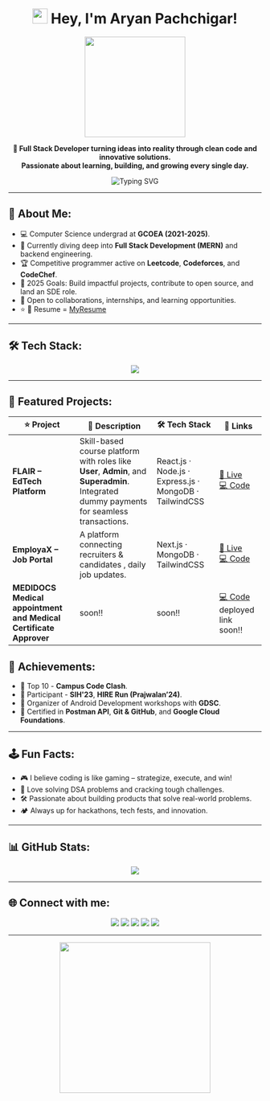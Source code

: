<h1 align="center">
  <img
    src="https://emojis.slackmojis.com/emojis/images/1643514732/7373/hand_wave.gif?1643514732"
    width="30"
  /> Hey, I'm Aryan Pachchigar!
</h1>

<div align="center">
  <img src="https://emojis.slackmojis.com/emojis/images/1531849430/4246/blob-sunglasses.gif?1531849430" width="200"/>
</div>

<b>
  <p align="center">
  🚀 Full Stack Developer turning ideas into reality through clean code and innovative solutions. <br/>
  Passionate about learning, building, and growing every single day.
</p>
</b>
<div align="center">
  <img src="https://readme-typing-svg.demolab.com?font=Fira+Code&size=24&pause=1000&color=FFD700&center=true&vCenter=true&width=435&lines=Frontend+Developer;Backend+Developer;Fullstack+Enthusiast;Anime+Lover;Always+Learning+%F0%9F%8C%8C" alt="Typing SVG" />
</div>

---

## 🧠 About Me:
- 💻 Computer Science undergrad at **GCOEA (2021-2025)**.
- 🌱 Currently diving deep into **Full Stack Development (MERN)** and backend engineering.
- 🏆 Competitive programmer active on **Leetcode**, **Codeforces**, and **CodeChef**.
- 🎯 2025 Goals: Build impactful projects, contribute to open source, and land an SDE role.
- 🤝 Open to collaborations, internships, and learning opportunities.
- ⭐ 🚀 Resume = [MyResume](https://drive.google.com/file/d/1qc52NGBZgjjdbAKb-1rMhXaJ94aprCW9/view?usp=sharing)

---


## 🛠️ Tech Stack:
<div align="center">
  <img src="https://skillicons.dev/icons?i=cpp,python,html,css,js,react,nextjs,nodejs,express,mongodb,tailwind,git,github,figma,postman,vercel,typescript" />
</div>

---

## 🚀 Featured Projects:

| ⭐ Project | 🚀 Description | 🛠️ Tech Stack | 🔗 Links |
|-----------|----------------|---------------|----------|
| **FLAIR – EdTech Platform** | Skill-based course platform with roles like **User**, **Admin**, and **Superadmin**. Integrated dummy payments for seamless transactions. | React.js · Node.js · Express.js · MongoDB · TailwindCSS | [🔗 Live](https://flairedtech.netlify.app/) <br> [💻 Code](https://github.com/Dynamic-Aryan/Flairedtechplatform) |
| **EmployaX – Job Portal** | A platform connecting recruiters & candidates , daily job updates. | Next.js · MongoDB  · TailwindCSS  | [🔗 Live](https://employax.vercel.app/) <br> [💻 Code](https://github.com/Dynamic-Aryan/EmployaX) |
| **MEDIDOCS Medical appointment and Medical Certificate Approver** | soon!! | soon!!| [💻 Code](https://github.com/Dynamic-Aryan/medidocs_frontend) deployed link soon!! |

## 🏅 Achievements:
- 🥇 Top 10 - **Campus Code Clash**.
- 🎉 Participant - **SIH'23**, **HIRE Run (Prajwalan’24)**.
- 📱 Organizer of Android Development workshops with **GDSC**.
- 📜 Certified in **Postman API**, **Git & GitHub**, and **Google Cloud Foundations**.

---

## 🕹️ Fun Facts:
- 🎮 I believe coding is like gaming – strategize, execute, and win!
- 🧩 Love solving DSA problems and cracking tough challenges.
- 🛠️ Passionate about building products that solve real-world problems.
- 🏕️ Always up for hackathons, tech fests, and innovation.

---

## 📊 GitHub Stats:
<div align="center">
  <img src="https://github-readme-stats.vercel.app/api?username=Dynamic-Aryan&show_icons=true&theme=radical" />

</div>

---

## 🌐 Connect with me:
<div align="center">
  <a href="https://www.linkedin.com/in/aryanpachchigar" target="_blank"><img src="https://img.shields.io/badge/LinkedIn-0077B5?style=for-the-badge&logo=linkedin&logoColor=white"/></a>
  <a href="mailto:aryanpachchigar91@gmail.com"><img src="https://img.shields.io/badge/Gmail-D14836?style=for-the-badge&logo=gmail&logoColor=white"/></a>
  <a href="https://leetcode.com/u/aryanpachchigar_91/" target="_blank"><img src="https://img.shields.io/badge/LeetCode-FFA116?style=for-the-badge&logo=leetcode&logoColor=white"/></a>
  <a href="https://codeforces.com/profile/aryan_pachchigar" target="_blank"><img src="https://img.shields.io/badge/Codeforces-1F8ACB?style=for-the-badge&logo=codeforces&logoColor=white"/></a>
  <a href="https://aryanpachchigarorg.netlify.app/" target="_blank"><img src="https://img.shields.io/badge/Portfolio-000000?style=for-the-badge&logo=google-drive&logoColor=white"/></a>
</div>

---

<div align="center">
  <img src="https://media4.giphy.com/media/v1.Y2lkPTc5MGI3NjExbWNsYTRkdGdibGRpc3N3dnpxcHp0dDNzbGJlc213YWVwMjhud255bCZlcD12MV9pbnRlcm5hbF9naWZfYnlfaWQmY3Q9Zw/jkSvCVEXWlOla/giphy.gif" width="300" />
</div>
